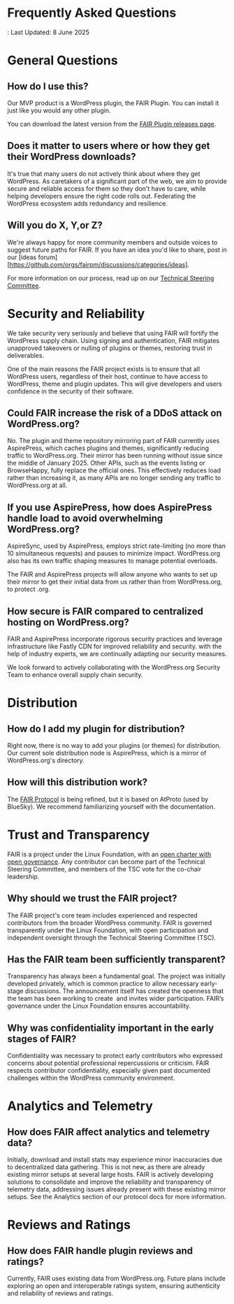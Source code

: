 # Frequently Asked Questions

: Last Updated: 8 June 2025

# General Questions

## How do I use this?

Our MVP product is a WordPress plugin, the FAIR Plugin. You can install it just like you would any other plugin.

You can download the latest version from the [FAIR Plugin releases page](https://github.com/fairpm/fair-plugin/releases).

## Does it matter to users where or how they get their WordPress downloads?

It's true that many users do not actively think about where they get WordPress. As caretakers of a significant part of the web, we aim to provide secure and reliable access for them so they don't have to care, while helping developers ensure the right code rolls out. Federating the WordPress ecosystem adds redundancy and resilience.

## Will you do X, Y,or Z?

We're always happy for more community members and outside voices to suggest future paths for FAIR. If you have an idea you'd like to share, post in our [ideas forum][https://github.com/orgs/fairpm/discussions/categories/ideas].

For more information on our process, read up on our [Technical Steering Committee](https://github.com/fairpm/tsc).

# Security and Reliability

We take security very seriously and believe that using FAIR will fortify the WordPress supply chain. Using signing and authentication, FAIR mitigates unapproved takeovers or nulling of plugins or themes, restoring trust in deliverables. 

One of the main reasons the FAIR project exists is to ensure that all WordPress users, regardless of their host, continue to have access to WordPress, theme and plugin updates. This will give developers and users confidence in the security of their software.

## Could FAIR increase the risk of a DDoS attack on WordPress.org?

No. The plugin and theme repository mirroring part of FAIR currently uses AspirePress, which caches plugins and themes, significantly reducing traffic to WordPress.org. Their mirror has been running without issue since the middle of January 2025. Other APIs, such as the events listing or BrowseHappy, fully replace the official ones. This effectively reduces load rather than increasing it, as many APIs are no longer sending any traffic to WordPress.org at all.

## If you use AspirePress, how does AspirePress handle load to avoid overwhelming WordPress.org?

AspireSync, used by AspirePress, employs strict rate-limiting (no more than 10 simultaneous requests) and pauses to minimize impact. WordPress.org also has its own traffic shaping measures to manage potential overloads.

The FAIR and AspirePress projects will allow anyone who wants to set up their mirror to get their initial data from us rather than from WordPress.org, to protect .org.

## How secure is FAIR compared to centralized hosting on WordPress.org?

FAIR and AspirePress incorporate rigorous security practices and leverage infrastructure like Fastly CDN for improved reliability and security. with the help of industry experts, we are continually adapting our security measures.

We look forward to actively collaborating with the WordPress.org Security Team to enhance overall supply chain security.

# Distribution

## How do I add my plugin for distribution?

Right now, there is no way to add your plugins (or themes) for distribution. Our current sole distribution node is AspirePress, which is a mirror of WordPress.org's directory.

## How will this distribution work?

The [FAIR Protocol](https://github.com/fairpm/fair-protocol) is being refined, but it is based on AtProto (used by BlueSky). We recommend familiarizing yourself with the documentation.

# Trust and Transparency 

FAIR is a project under the Linux Foundation, with an [open charter with open governance](https://lfx-cdn-prod.s3.us-east-1.amazonaws.com/project-artifacts/fair-package-manager/fair-package-manager_Charter.pdf?v=1749049715416). Any contributor can become part of the Technical Steering Committee, and members of the TSC vote for the co-chair leadership.

## Why should we trust the FAIR project?

The FAIR project's core team includes experienced and respected contributors from the broader WordPress community. FAIR is governed transparently under the Linux Foundation, with open participation and independent oversight through the Technical Steering Committee (TSC).

## Has the FAIR team been sufficiently transparent?

Transparency has always been a fundamental goal. The project was initially developed privately, which is common practice to allow necessary early-stage discussions. The announcement itself has created the openness that the team has been working to create  and invites wider participation. FAIR’s governance under the Linux Foundation ensures accountability.

## Why was confidentiality important in the early stages of FAIR?

Confidentiality was necessary to protect early contributors who expressed concerns about potential professional repercussions or criticism. FAIR respects contributor confidentiality, especially given past documented challenges within the WordPress community environment.

# Analytics and Telemetry

## How does FAIR affect analytics and telemetry data?

Initially, download and install stats may experience minor inaccuracies due to decentralized data gathering. This is not new, as there are already existing mirror setups at several large hosts. FAIR is actively developing solutions to consolidate and improve the reliability and transparency of telemetry data, addressing issues already present with these existing mirror setups. See the Analytics section of our protocol docs for more information.

# Reviews and Ratings

## How does FAIR handle plugin reviews and ratings?

Currently, FAIR uses existing data from WordPress.org. Future plans include exploring an open and interoperable ratings system, ensuring authenticity and reliability of reviews and ratings.

